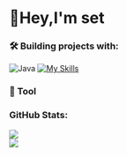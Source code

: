 # 👋Hey,I'm set


### 🛠️ Building projects with:
![Java](https://img.shields.io/badge/java-%23ED8B00.svg?style=for-the-badge&logo=openjdk&logoColor=white)
[![My Skills](https://skillicons.dev/icons?i=js,html)](https://skillicons.dev)
### 🔧 Tool

### GitHub Stats:
![](https://github-readme-stats.vercel.app/api?username=setdoene&theme=dark&hide_border=false&include_all_commits=false&count_private=false)<br/>
![](https://github-readme-stats.vercel.app/api/top-langs/?username=setdoene&theme=dark&hide_border=false&include_all_commits=false&count_private=false&layout=compact)

